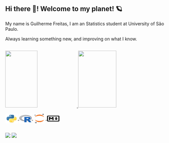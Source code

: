 ## Hi there 👋! Welcome to my planet! 🪐

My name is Guilherme Freitas, I am an Statistics student at University of São Paulo.

Always learning something new, and improving on what I know.

##

<div>
  <a href="https://github.com/GvFreitas1">
  <img height="180em" width="45%" src="https://github-readme-stats.vercel.app/api?username=GvFreitas1&show_icons=true&include_all_commits=true&count_private=true"/>
  <img height="180em" width="49%" src="https://github-readme-stats.vercel.app/api/top-langs/?username=GvFreitas1&layout=compact&langs_count=7"/>
  </a>
</div>


<div style="display: inline_block"><br>
  <a href="https://github.com/GvFreitas1">
  <img align="center" alt="Python" height="30" width="40" src="https://raw.githubusercontent.com/devicons/devicon/master/icons/python/python-original.svg">
  <img align="center" alt="R" height="30" width="40" src="https://raw.githubusercontent.com/devicons/devicon/master/icons/r/r-original.svg">
  <img align="center" alt="Jupyter" height="30" width="40" src="https://raw.githubusercontent.com/devicons/devicon/master/icons/jupyter/jupyter-original.svg">
  <img align="center" alt="Jupyter" height="30" width="40" src="https://raw.githubusercontent.com/devicons/devicon/master/icons/markdown/markdown-original.svg">
  </a>
</div>  

##

<div > 
  <a href = "mailto:gv.freitas2003@usp.br"><img src="https://img.shields.io/badge/Gmail-D14836?style=for-the-badge&logo=gmail&logoColor=white" target="_blank"></a>
  <a href="https://www.linkedin.com/in/guilherme-freitas-b62a26246/" target="_blank"><img src="https://img.shields.io/badge/-LinkedIn-%230077B5?style=for-the-badge&logo=linkedin&logoColor=white" target="_blank"></a> 
</div><br/>


<!--
**GvFreitas1/GvFreitas1** is a ✨ _special_ ✨ repository because its `README.md` (this file) appears on your GitHub profile.

Here are some ideas to get you started:

- 🔭 I’m currently working on ...
- 🌱 I’m currently learning ...
- 👯 I’m looking to collaborate on ...
- 🤔 I’m looking for help with ...
- 💬 Ask me about ...
- 📫 How to reach me: ...
- 😄 Pronouns: ...
- ⚡ Fun fact: ...
-->
